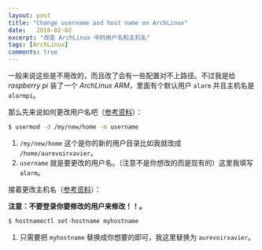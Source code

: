 ```yaml
---
layout: post
title: "Change username and host name on ArchLinux"
date:   2018-02-02
excerpt: "改变 ArchLinux 中的用户名和主机名"
tags: [ArchLinux]
comments: true
---
```


一般来说这些是不用改的，而且改了会有一些配置对不上路径。不过我是给 *raspberry pi* 装了一个 *ArchLinux ARM*，里面有个默认用户 `alarm` 并且主机名是 `alarmpi`。

那么先来说如何更改用户名吧（[参考资料](https://wiki.archlinux.org/index.php/Users_and_groups#Change_a_user.27s_login_name_or_home_directory)）：

```sh
$ usermod -d /my/new/home -m username
```

1.  `/my/new/home` 这个是你的新的用户目录比如我就改成 `/home/aurevoirxavier`。
2.  `username` 就是要更改的用户名。（注意不是你想改的而是现有的）这里我填写 `alarm`。

接着更改主机名（[参考资料](https://wiki.archlinux.org/index.php/Network_configuration#Set_the_hostname)）：

**注意：不要登录你要修改的用户来修改！！。**

```sh
$ hostnamectl set-hostname myhostname
```

1.  只需要把 `myhostname` 替换成你想要的即可，我这里替换为 `aurevoirxavier`。

